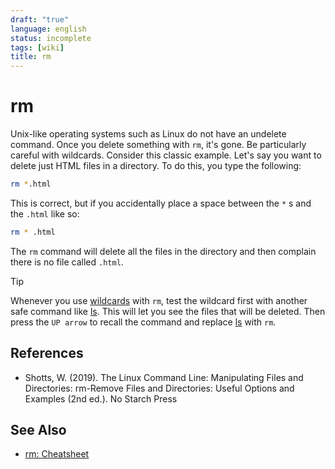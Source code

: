 ```yaml
---
draft: "true"
language: english
status: incomplete
tags: [wiki]
title: rm
---
```


# rm

Unix-like operating systems such as Linux do not have an undelete command. Once you delete something with `rm`, it's gone.
Be particularly careful with wildcards. Consider this classic example. Let's say you want to delete just HTML files in a directory. To do this, you type the following:

```bash
rm *.html
```

This is correct, but if you accidentally place a space between the `*` s and the `.html` like so:

```bash
rm * .html
```

The `rm` command will delete all the files in the directory and then complain there is no file called `.html`.

> [!tip]
> Whenever you use [wildcards](shell-wildcards.md) with `rm`, test the wildcard first with another safe command like [ls](ls.md). This will let you see the files that will be deleted. Then press the `UP arrow` to recall the command and replace [ls](ls.md) with `rm`.

## References

- Shotts, W. (2019). <span class="reference-title">The Linux Command Line: Manipulating Files and Directories: rm-Remove Files and Directories: Useful Options and Examples (2nd ed.)</span>. No Starch Press

## See Also

- [rm: Cheatsheet](rm-cheatsheet.md)
